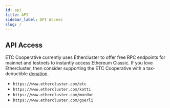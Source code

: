 ```yaml
---
id: api
title: API
sidebar_label: API Access
slug: /
---
```


## API Access

ETC Cooperative currently uses Ethercluster to offer free RPC endpoints for mainnet and testnets to instantly access Ethereum Classic. If you love Ethercluster, then consider supporting the ETC Cooperative with a tax-deductible [donation](https://etccooperative.org/donations).

- `https://www.ethercluster.com/etc`
- `https://www.ethercluster.com/kotti`
- `https://www.ethercluster.com/mordor`
- `https://www.ethercluster.com/goerli`